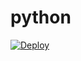 # python
[![Deploy](https://www.herokucdn.com/deploy/button.svg)](https://heroku.com/deploy?template=/)
